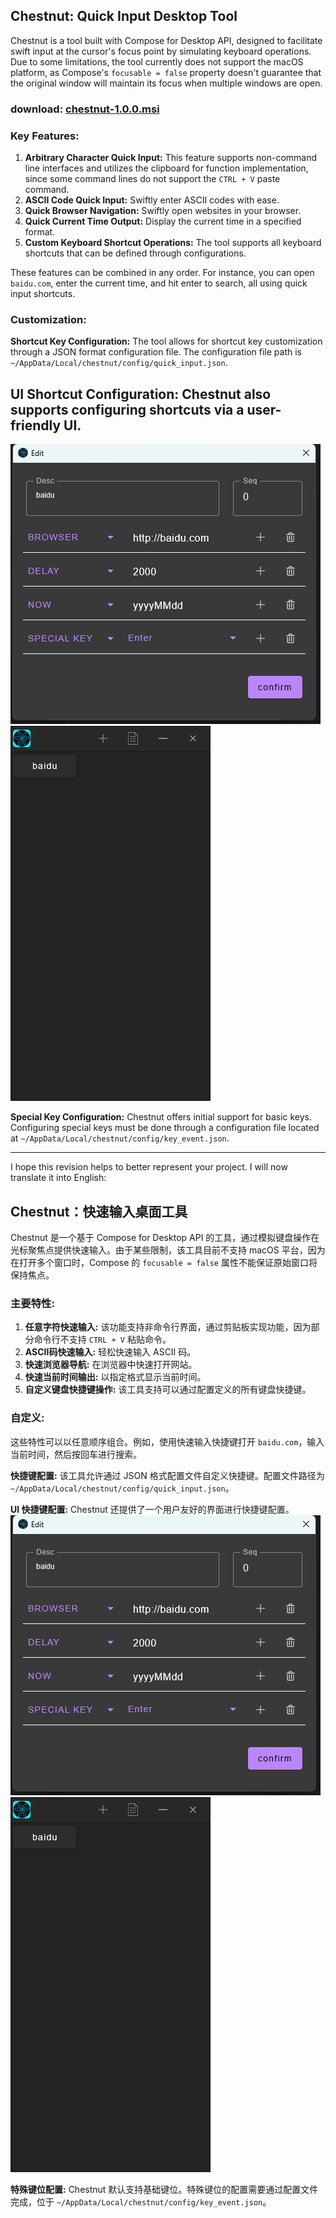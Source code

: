 ## Chestnut: Quick Input Desktop Tool

Chestnut is a tool built with Compose for Desktop API, designed to facilitate swift input at the cursor's focus point by simulating keyboard operations. Due to some limitations, the tool currently does not support the macOS platform, as Compose's `focusable = false` property doesn't guarantee that the original window will maintain its focus when multiple windows are open.
### download: [chestnut-1.0.0.msi](release%2Fchestnut-1.0.0.msi)
### Key Features:
1. **Arbitrary Character Quick Input:** This feature supports non-command line interfaces and utilizes the clipboard for function implementation, since some command lines do not support the `CTRL + V` paste command.
2. **ASCII Code Quick Input:** Swiftly enter ASCII codes with ease.
3. **Quick Browser Navigation:** Swiftly open websites in your browser.
4. **Quick Current Time Output:** Display the current time in a specified format.
5. **Custom Keyboard Shortcut Operations:** The tool supports all keyboard shortcuts that can be defined through configurations.

These features can be combined in any order. For instance, you can open `baidu.com`, enter the current time, and hit enter to search, all using quick input shortcuts.

### Customization:

**Shortcut Key Configuration:** The tool allows for shortcut key customization through a JSON format configuration file. The configuration file path is `~/AppData/Local/chestnut/config/quick_input.json`.

**UI Shortcut Configuration:** Chestnut also supports configuring shortcuts via a user-friendly UI.
---
![edit.png](readme%2Fedit.png)![act.png](readme%2Fact.png)

**Special Key Configuration:** Chestnut offers initial support for basic keys. Configuring special keys must be done through a configuration file located at `~/AppData/Local/chestnut/config/key_event.json`.

---

I hope this revision helps to better represent your project. I will now translate it into English:

## Chestnut：快速输入桌面工具

Chestnut 是一个基于 Compose for Desktop API 的工具，通过模拟键盘操作在光标聚焦点提供快速输入。由于某些限制，该工具目前不支持 macOS 平台，因为在打开多个窗口时，Compose 的 `focusable = false` 属性不能保证原始窗口将保持焦点。

### 主要特性:
1. **任意字符快速输入:** 该功能支持非命令行界面，通过剪贴板实现功能，因为部分命令行不支持 `CTRL + V` 粘贴命令。
2. **ASCII码快速输入:** 轻松快速输入 ASCII 码。
3. **快速浏览器导航:** 在浏览器中快速打开网站。
4. **快速当前时间输出:** 以指定格式显示当前时间。
5. **自定义键盘快捷键操作:** 该工具支持可以通过配置定义的所有键盘快捷键。


### 自定义:

这些特性可以以任意顺序组合。例如，使用快速输入快捷键打开 `baidu.com`，输入当前时间，然后按回车进行搜索。

**快捷键配置:** 该工具允许通过 JSON 格式配置文件自定义快捷键。配置文件路径为 `~/AppData/Local/chestnut/config/quick_input.json`。

**UI 快捷键配置:** Chestnut 还提供了一个用户友好的界面进行快捷键配置。
![edit.png](readme%2Fedit.png)![act.png](readme%2Fact.png)

**特殊键位配置:** Chestnut 默认支持基础键位。特殊键位的配置需要通过配置文件完成，位于 `~/AppData/Local/chestnut/config/key_event.json`。
